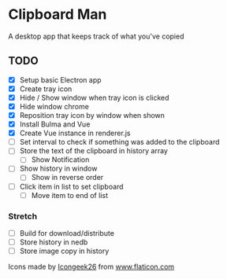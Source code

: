 # Clipboard Man

A desktop app that keeps track of what you've copied

## TODO
* [x] Setup basic Electron app
* [x] Create tray icon
* [x] Hide / Show window when tray icon is clicked
* [x] Hide window chrome
* [x] Reposition tray icon by window when shown
* [x] Install Bulma and Vue
* [x] Create Vue instance in renderer.js
* [ ] Set interval to check if something was added to the clipboard
* [ ] Store the text of the clipboard in history array
    * [ ] Show Notification
* [ ] Show history in window
    * [ ] Show in reverse order
* [ ] Click item in list to set clipboard
    * [ ] Move item to end of list

### Stretch 
* [ ] Build for download/distribute
* [ ] Store history in nedb
* [ ] Store image copy in history

<div>Icons made by <a href="https://www.flaticon.com/authors/icongeek26" title="Icongeek26">Icongeek26</a> from <a href="https://www.flaticon.com/" title="Flaticon">www.flaticon.com</a></div>
